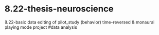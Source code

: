 # 8.22-thesis-neuroscience
8.22-basic data editing of pilot_study (behavior)
time-reversed & monaural playing mode project 
#data analysis 
